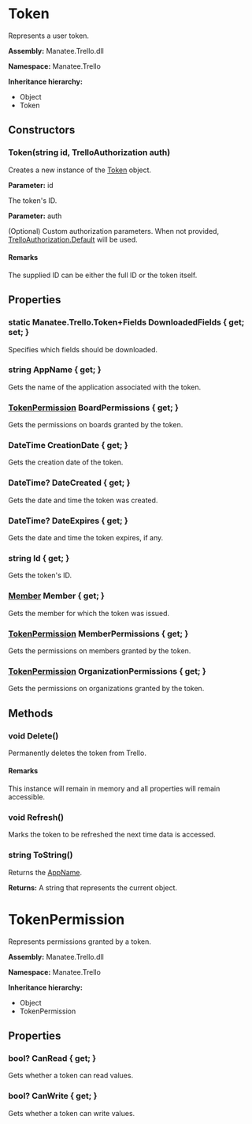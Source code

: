 # Token

Represents a user token.

**Assembly:** Manatee.Trello.dll

**Namespace:** Manatee.Trello

**Inheritance hierarchy:**

- Object
- Token

## Constructors

### Token(string id, TrelloAuthorization auth)

Creates a new instance of the [Token](API-Tokens#token) object.

**Parameter:** id

The token&#39;s ID.

**Parameter:** auth

(Optional) Custom authorization parameters. When not provided, [TrelloAuthorization.Default](API-Configuration#static-trelloauthorization-default--get-) will be used.

#### Remarks

The supplied ID can be either the full ID or the token itself.

## Properties

### static Manatee.Trello.Token+Fields DownloadedFields { get; set; }

Specifies which fields should be downloaded.

### string AppName { get; }

Gets the name of the application associated with the token.

### [TokenPermission](API-Tokens#tokenpermission) BoardPermissions { get; }

Gets the permissions on boards granted by the token.

### DateTime CreationDate { get; }

Gets the creation date of the token.

### DateTime? DateCreated { get; }

Gets the date and time the token was created.

### DateTime? DateExpires { get; }

Gets the date and time the token expires, if any.

### string Id { get; }

Gets the token&#39;s ID.

### [Member](API-Members#member) Member { get; }

Gets the member for which the token was issued.

### [TokenPermission](API-Tokens#tokenpermission) MemberPermissions { get; }

Gets the permissions on members granted by the token.

### [TokenPermission](API-Tokens#tokenpermission) OrganizationPermissions { get; }

Gets the permissions on organizations granted by the token.

## Methods

### void Delete()

Permanently deletes the token from Trello.

#### Remarks

This instance will remain in memory and all properties will remain accessible.

### void Refresh()

Marks the token to be refreshed the next time data is accessed.

### string ToString()

Returns the [AppName](API-Tokens#string-appname--get-).

**Returns:** A string that represents the current object.

# TokenPermission

Represents permissions granted by a token.

**Assembly:** Manatee.Trello.dll

**Namespace:** Manatee.Trello

**Inheritance hierarchy:**

- Object
- TokenPermission

## Properties

### bool? CanRead { get; }

Gets whether a token can read values.

### bool? CanWrite { get; }

Gets whether a token can write values.

